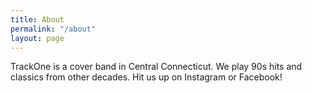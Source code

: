 ```yaml
---
title: About
permalink: "/about"
layout: page
---
```


TrackOne is a cover band in Central Connecticut.  We play 90s hits and classics from other decades.  Hit us up on Instagram or Facebook!
